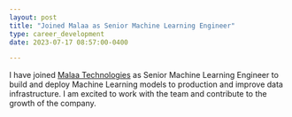 ```yaml
---
layout: post
title: "Joined Malaa as Senior Machine Learning Engineer"
type: career_development
date: 2023-07-17 08:57:00-0400

---
```


I have joined [Malaa Technologies](https://malaa.tech) as Senior Machine Learning Engineer to build and deploy Machine Learning models to production and improve data infrastructure. I am excited to work with the team and contribute to the growth of the company.

